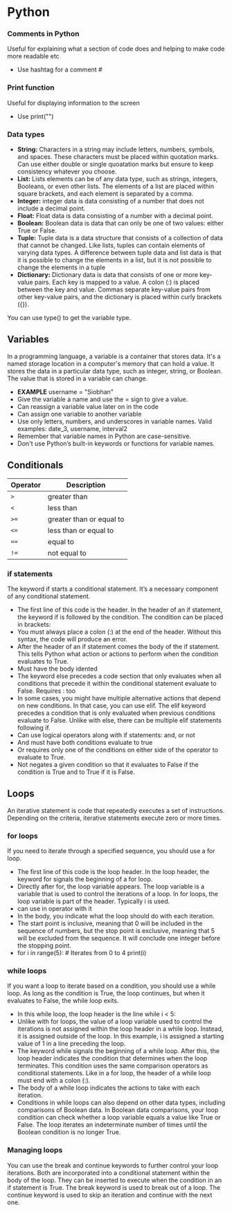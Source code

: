 # Python

### Comments in Python
Useful for explaining what a section of code does and helping to make code more readable etc
* Use hashtag for a comment #

### Print function
Useful for displaying information to the screen
* Use print("")

### Data types
* **String:** Characters in a string may include letters, numbers, symbols, and spaces. These characters must be placed within quotation marks. Can use either double or single quoatation marks but ensure to keep consistency whatever you choose.
* **List:** Lists elements can be of any data type, such as strings, integers, Booleans, or even other lists. The elements of a list are placed within square brackets, and each element is separated by a comma.
* **Integer:** integer data is data consisting of a number that does not include a decimal point.
* **Float:** Float data is data consisting of a number with a decimal point.
* **Boolean:** Boolean data is data that can only be one of two values: either True or False.
* **Tuple:** Tuple data is a data structure that consists of a collection of data that cannot be changed. Like lists, tuples can contain elements of varying data types. A difference between tuple data and list data is that it is possible to change the elements in a list, but it is not possible to change the elements in a tuple
* **Dictionary:** Dictionary data is data that consists of one or more key-value pairs. Each key is mapped to a value. A colon (:) is placed between the key and value. Commas separate key-value pairs from other key-value pairs, and the dictionary is placed within curly brackets ({}).

You can use type() to get the variable type.

## Variables 
In a programming language, a variable is a container that stores data. It's a named storage location in a computer's memory that can hold a value. It stores the data in a particular data type, such as integer, string, or Boolean. The value that is stored in a variable can change. 

* **EXAMPLE** username = "Siobhan"
* Give the variable a name and use the = sign to give a value.
* Can reassign a variable value later on in the code
* Can assign one variable to another variable
* Use only letters, numbers, and underscores in variable names. Valid examples: date_3, username, interval2
* Remember that variable names in Python are case-sensitive.
* Don't use Python’s built-in keywords or functions for variable names. 

## Conditionals

| Operator | Description              |
|----------|--------------------------|
| `>`      | greater than             |
| `<`      | less than                |
| `>=`     | greater than or equal to |
| `<=`     | less than or equal to    |
| `==`     | equal to                 |
| `!=`     | not equal to             |

### if statements
The keyword if starts a conditional statement. It’s a necessary component of any conditional statement.

* The first line of this code is the header. In the header of an if statement, the keyword if is followed by the condition. The condition can be placed in brackets:
* You must always place a colon (:) at the end of the header. Without this syntax, the code will produce an error.
* After the header of an if statement comes the body of the if statement. This tells Python what action or actions to perform when the condition evaluates to True.
* Must have the body idented
* The keyword else precedes a code section that only evaluates when all conditions that precede it within the conditional statement evaluate to False. Requires : too
* In some cases, you might have multiple alternative actions that depend on new conditions. In that case, you can use elif. The elif keyword precedes a condition that is only evaluated when previous conditions evaluate to False. Unlike with else, there can be multiple elif statements following if.
* Can use logical operators along with if statements: and, or not
* And must have both conditions evaluate to true
* Or requires only one of the conditions on either side of the operator to evaluate to True.
* Not negates a given condition so that it evaluates to False if the condition is True and to True if it is False.

## Loops
An iterative statement is code that repeatedly executes a set of instructions. Depending on the criteria, iterative statements execute zero or more times. 

### for loops
If you need to iterate through a specified sequence, you should use a for loop. 

* The first line of this code is the loop header. In the loop header, the keyword for signals the beginning of a for loop.
* Directly after for, the loop variable appears. The loop variable is a variable that is used to control the iterations of a loop. In for loops, the loop variable is part of the header. Typically i is used.
* can use in operator with it
* In the body, you indicate what the loop should do with each iteration.
* The start point is inclusive, meaning that 0 will be included in the sequence of numbers, but the stop point is exclusive, meaning that 5 will be excluded from the sequence. It will conclude one integer before the stopping point.
* for i in range(5):  # Iterates from 0 to 4
    print(i)

 ### while loops
 If you want a loop to iterate based on a condition, you should use a while loop. As long as the condition is True, the loop continues, but when it evaluates to False, the while loop exits. 

 * In this while loop, the loop header is the line while i < 5:
 * Unlike with for loops, the value of a loop variable used to control the iterations is not assigned within the loop header in a while loop. Instead, it is assigned outside of the loop. In this example, i is assigned a starting value of 1 in a line preceding the loop.
 * The keyword while signals the beginning of a while loop. After this, the loop header indicates the condition that determines when the loop terminates. This condition uses the same comparison operators as conditional statements. Like in a for loop, the header of a while loop must end with a colon (:).
 * The body of a while loop indicates the actions to take with each iteration.
 * Conditions in while loops can also depend on other data types, including comparisons of Boolean data. In Boolean data comparisons, your loop condition can check whether a loop variable equals a value like True or False. The loop iterates an indeterminate number of times until the Boolean condition is no longer True.

### Managing loops
You can use the break and continue keywords to further control your loop iterations. Both are incorporated into a conditional statement within the body of the loop. They can be inserted to execute when the condition in an if statement is True. The break keyword is used to break out of a loop. The continue keyword is used to skip an iteration and continue with the next one. 


